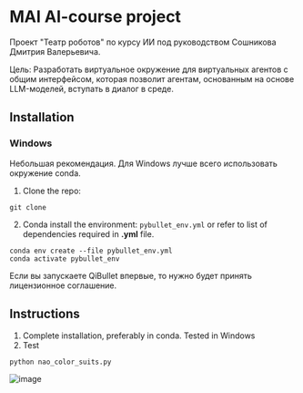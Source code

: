 # MAI AI-course project

Проект "Театр роботов" по курсу ИИ под руководством Сошникова Дмитрия Валерьевича. 

Цель: Разработать виртуальное окружение для виртуальных агентов с общим интерфейсом, которая позволит агентам, основанным на основе LLM-моделей, вступать в диалог в среде.  

## Installation

### Windows

Небольшая рекомендация. Для Windows лучше всего использовать окружение conda.

1. Clone the repo: 
```
git clone 
```

2. Conda install the environment: `pybullet_env.yml` or refer to list of dependencies required in **.yml** file.

```
conda env create --file pybullet_env.yml
conda activate pybullet_env
```

Если вы запускаете QiBullet впервые, то нужно будет принять лицензионное соглашение.

## Instructions

1. Complete installation, preferably in conda. Tested in Windows
2. Test
```
python nao_color_suits.py
```

![image]()
